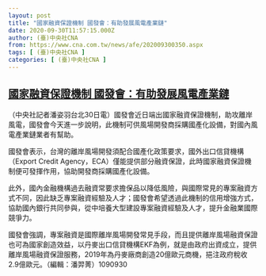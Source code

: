 ```yaml
---
layout: post
title: "國家融資保證機制 國發會：有助發展風電產業鏈"
date: 2020-09-30T11:57:15.000Z
author: (臺)中央社CNA
from: https://www.cna.com.tw/news/afe/202009300350.aspx
tags: [ (臺)中央社CNA ]
categories: [ (臺)中央社CNA ]
---
```

<!--1601467035000-->
[國家融資保證機制 國發會：有助發展風電產業鏈](https://www.cna.com.tw/news/afe/202009300350.aspx)
------

<div>
<div></div><div class="paragraph"><p>（中央社記者潘姿羽台北30日電）國發會近日端出國家融資保證機制，助攻離岸風電，國發會今天進一步說明，此機制可供風場開發商採購國產化設備，對國內風電產業鏈業者有幫助。</p><p>國發會表示，台灣的離岸風場開發須配合國產化政策要求，國外出口信貸機構（Export Credit Agency，ECA）僅能提供部分融資保證，此時國家融資保證機制便可發揮作用，協助開發商採購國產化設備。</p><p>此外，國內金融機構過去融資常要求擔保品以降低風險，與國際常見的專案融資方式不同，因此缺乏專案融資經驗及人才；國發會希望透過此機制的信用增強方式，協助國內銀行共同參與，從中培養大型建設專案融資經驗及人才，提升金融業國際競爭力。</p><p>國發會強調，專案融資是國際離岸風場開發常見手段，而且提供離岸風場融資保證也可為國家創造效益，以丹麥出口信貸機構EKF為例，就是由政府出資成立，提供離岸風場融資保證服務，2019年為丹麥廠商創造20億歐元商機，挹注政府稅收2.9億歐元。（編輯：潘羿菁）1090930</p></div>
</div>
